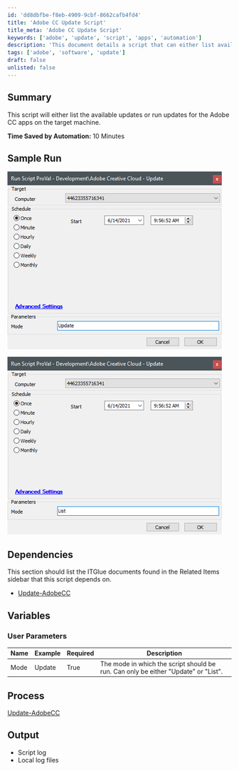```yaml
---
id: 'dd8dbfbe-f8eb-4909-9cbf-8662cafb4fd4'
title: 'Adobe CC Update Script'
title_meta: 'Adobe CC Update Script'
keywords: ['adobe', 'update', 'script', 'apps', 'automation']
description: 'This document details a script that can either list available updates or execute updates for Adobe Creative Cloud applications on the specified machine, saving significant time through automation.'
tags: ['adobe', 'software', 'update']
draft: false
unlisted: false
---
```


## Summary

This script will either list the available updates or run updates for the Adobe CC apps on the target machine.

**Time Saved by Automation:** 10 Minutes

## Sample Run

![Sample Run 1](../../../static/img/Adobe-Creative-Cloud---Update/image_1.png)

![Sample Run 2](../../../static/img/Adobe-Creative-Cloud---Update/image_2.png)

## Dependencies

This section should list the ITGlue documents found in the Related Items sidebar that this script depends on.

- [Update-AdobeCC](<../../powershell/Update-AdobeCC.md>)

## Variables

### User Parameters

| Name  | Example | Required | Description                                                |
|-------|---------|----------|------------------------------------------------------------|
| Mode  | Update  | True     | The mode in which the script should be run. Can only be either "Update" or "List". |

## Process

[Update-AdobeCC](<../../powershell/Update-AdobeCC.md>)

## Output

- Script log
- Local log files

